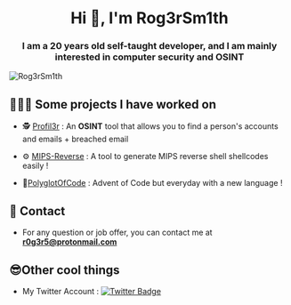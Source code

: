 <h1 align="center">Hi 👋, I'm Rog3rSm1th</h1>
<h3 align="center">I am a 20 years old self-taught developer, and I am mainly interested in computer security and OSINT</h3>

<p align="left"> <img src="https://komarev.com/ghpvc/?username=Rog3rSm1th" alt="Rog3rSm1th" /> </p>

##  👨🏻‍💻 Some projects I have worked on

- 🕵️ [Profil3r](https://github.com/Rog3rSm1th/Profil3r) :  An **OSINT** tool that allows you to find a person's accounts and emails + breached email

- ⚙️ [MIPS-Reverse](https://github.com/Rog3rSm1th/MIPS-Reverse) :  A tool to generate MIPS reverse shell shellcodes easily !

- 🎄[PolyglotOfCode](https://github.com/Rog3rSm1th/PolyglotOfCode) : Advent of Code but everyday with a new language !

##  📝 Contact 

-  For any question or job offer, you can contact me at  **r0g3r5@protonmail.com**

## 😎Other cool things

- My Twitter Account : [![Twitter Badge](https://img.shields.io/badge/-@Rog3rSm1th-1ca0f1?style=flat-square&labelColor=1ca0f1&logo=twitter&logoColor=white&link=https://twitter.com/Rog3rSm1th)](https://twitter.com/Rog3rSm1th)